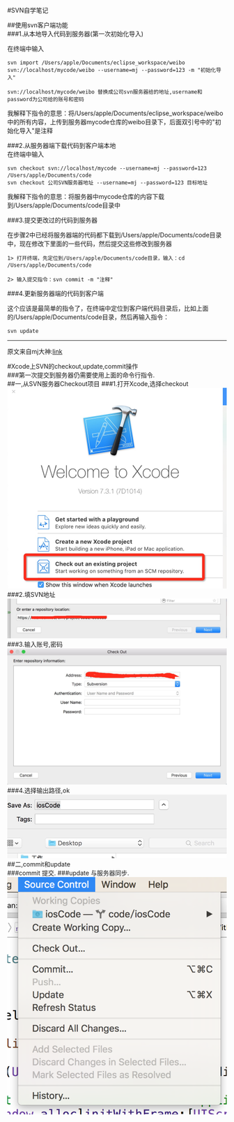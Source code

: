 #SVN自学笔记  

##使用svn客户端功能    
###1.从本地导入代码到服务器(第一次初始化导入)

在终端中输入

	svn import /Users/apple/Documents/eclipse_workspace/weibo svn://localhost/mycode/weibo --username=mj --password=123 -m "初始化导入"
	
	svn://localhost/mycode/weibo 替换成公司svn服务器给的地址,username和password为公司给的账号和密码

我解释下指令的意思：将/Users/apple/Documents/eclipse_workspace/weibo中的所有内容，上传到服务器mycode仓库的weibo目录下，后面双引号中的"初始化导入"是注释  
  
###2.从服务器端下载代码到客户端本地  
在终端中输入


	svn checkout svn://localhost/mycode --username=mj --password=123 /Users/apple/Documents/code
	svn checkout 公司SVN服务器地址 --username=mj --password=123 目标地址

我解释下指令的意思：将服务器中mycode仓库的内容下载到/Users/apple/Documents/code目录中  
  
###3.提交更改过的代码到服务器

在步骤2中已经将服务器端的代码都下载到/Users/apple/Documents/code目录中，现在修改下里面的一些代码，然后提交这些修改到服务器

	1> 打开终端，先定位到/Users/apple/Documents/code目录，输入：cd /Users/apple/Documents/code

	2> 输入提交指令：svn commit -m "注释"  
  
###4.更新服务器端的代码到客户端

这个应该是最简单的指令了，在终端中定位到客户端代码目录后，比如上面的/Users/apple/Documents/code目录，然后再输入指令：
	
	svn update  
  
---
原文来自mj大神:[link](http://www.cnblogs.com/mjios/archive/2013/03/10/2952258.html)    
  
#Xcode上SVN的checkout,update,commit操作      
###第一次提交到服务器仍需要使用上面的命令行指令.  
##一,从SVN服务器Checkout项目
###1.打开Xcode,选择checkout
![image](1.png)
###2.填SVN地址  
![image](2.png)  
###3.输入账号,密码
![image](3.png)  
###4.选择输出路径,ok  
![image](4.png)    
##二,commit和update    
###commit 提交.
###update 与服务器同步.
![image](5.png)


